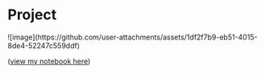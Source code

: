 <h1>Project</h1>
![image](https://github.com/user-attachments/assets/1df2f7b9-eb51-4015-8de4-52247c559ddf)





([view my notebook here](https://nbviewer.org/github/danzhukk/Coutries-dataset/blob/11ebef002cf547e36524a95f8480f44a244b30cc/Country%20statistics%20Dataset.ipynb))
